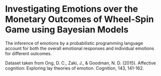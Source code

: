 # Investigating Emotions over the Monetary Outcomes of Wheel-Spin Game using Bayesian Models
 The inference of emotions by a probabilistic programming language account for both the overall emotional responses and individual emotions for different outcomes.


Dataset taken from Ong, D. C., Zaki, J., & Goodman, N. D. (2015). Affective cognition: Exploring lay theories of emotion. Cognition, 143, 141-162.
